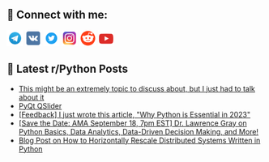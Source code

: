 ## 🔎 Connect with me:
[<img src="https://github.com/bullbesh/bullbesh/blob/main/images/Telegram.png" width="32" height="32" />](https://t.me/bullbesh)
[<img src="https://github.com/bullbesh/bullbesh/blob/main/images/VK.png" width="32" height="32" />](https://vk.com/bullbesh)
[<img src="https://github.com/bullbesh/bullbesh/blob/main/images/Twitter.png" width="32" height="32" />](https://twitter.com/bullbesh1)
[<img src="https://github.com/bullbesh/bullbesh/blob/main/images/Instagram.png" width="32" height="32" />](https://www.instagram.com/bullbesh)
[<img src="https://github.com/bullbesh/bullbesh/blob/main/images/Reddit.png" width="32" height="32" />](https://www.reddit.com/user/bullbesh)
[<img src="https://github.com/bullbesh/bullbesh/blob/main/images/YouTube.png" width="32" height="32" />](https://www.youtube.com/channel/UCtfjRs6uzgq5mfm8S06WTcg)

## 📕 Latest r/Python Posts
<!-- BLOG-POST-LIST:START -->
- [This might be an extremely topic to discuss about, but I just had to talk about it](https://www.reddit.com/r/Python/comments/16jqcth/this_might_be_an_extremely_topic_to_discuss_about/)
- [PyQt QSlider](https://www.reddit.com/r/Python/comments/16jous6/pyqt_qslider/)
- [[Feedback] I just wrote this article, &quot;Why Python is Essential in 2023&quot;](https://www.reddit.com/r/Python/comments/16jmo3a/feedback_i_just_wrote_this_article_why_python_is/)
- [[Save the Date: AMA September 18, 7pm EST] Dr. Lawrence Gray on Python Basics, Data Analytics, Data-Driven Decision Making, and More!](https://www.reddit.com/r/Python/comments/16jlgwb/save_the_date_ama_september_18_7pm_est_dr/)
- [Blog Post on How to Horizontally Rescale Distributed Systems Written in Python](https://www.reddit.com/r/Python/comments/16jkxts/blog_post_on_how_to_horizontally_rescale/)
<!-- BLOG-POST-LIST:END -->
